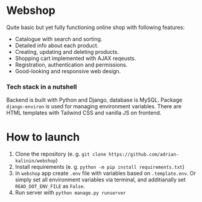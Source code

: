 # Webshop

Quite basic but yet fully functioning online shop with following features:

- Catalogue with search and sorting.
- Detailed info about each product.
- Creating, updating and deleting products.
- Shopping cart implemented with AJAX reqeusts.
- Registration, authentication and permissions.
- Good-looking and responsive web design.

### Tech stack in a nutshell

Backend is built with Python and Django, database is MySQL. Package `django-environ` is used for managing environment variables. There are HTML templates with Tailwind CSS and vanilla JS on frontend.

# How to launch

1. Clone the repository (e. g. `git clone https://github.com/adrian-kalinin/webshop`)
2. Install requirements (e. g. `python -m pip install requirements.txt`)
3. In `webshop` app create `.env` file with variables based on `.template.env`. Or simply set all environment variables via terminal, and additianally set `READ_DOT_ENV_FILE` as `False`.
4. Run server with `python manage.py runserver`

